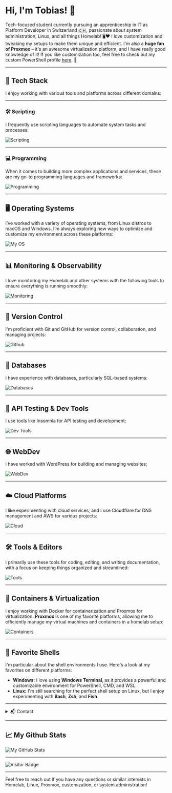 # Hi, I'm Tobias! 👋

Tech-focused student currently pursuing an apprenticeship in IT as Platform Developer in Switzerland 🇨🇭, passionate about system administration, Linux, and all things Homelab! 🖥️❤️ I love customization and tweaking my setups to make them unique and efficient. I'm also a **huge fan of Proxmox** – it's an awesome virtualization platform, and I have really good knowledge of it! If you like customization too, feel free to check out my custom PowerShell profile [here](https://github.com/CrazyWolf13/unix-pwsh). 🚀

---

## 🔧 Tech Stack

I enjoy working with various tools and platforms across different domains:

---

### 🛠️ Scripting

I frequently use scripting languages to automate system tasks and processes:

![Scripting](https://go-skill-icons.vercel.app/api/icons?i=bash,powershell)

---

### 💻 Programming

When it comes to building more complex applications and services, these are my go-to programming languages and frameworks:

![Programming](https://go-skill-icons.vercel.app/api/icons?i=python,fastapi,flask)

---

## 🖥️ Operating Systems

I’ve worked with a variety of operating systems, from Linux distros to macOS and Windows. I’m always exploring new ways to optimize and customize my environment across these platforms:

![My OS](https://go-skill-icons.vercel.app/api/icons?i=windows,linux,debian,ubuntu,arch,bsd,apple,android,raspberrypi,kali)

---

## 📊 Monitoring & Observability

I love monitoring my Homelab and other systems with the following tools to ensure everything is running smoothly:

![Monitoring](https://go-skill-icons.vercel.app/api/icons?i=grafana,prometheus,influxdb,graylog,elasticsearch)

---

## 🔗 Version Control

I'm proficient with Git and GitHub for version control, collaboration, and managing projects:

![Github](https://go-skill-icons.vercel.app/api/icons?i=git,github)

---

## 💾 Databases

I have experience with databases, particularly SQL-based systems:

![Databases](https://go-skill-icons.vercel.app/api/icons?i=postgres,mysql,sqlite)

---

## 🧪 API Testing & Dev Tools

I use tools like Insomnia for API testing and development:

![Dev Tools](https://go-skill-icons.vercel.app/api/icons?i=insomnia,postman)

---

## 🌐 WebDev

I have worked with WordPress for building and managing websites:

![WebDev](https://go-skill-icons.vercel.app/api/icons?i=wordpress,divi,figma)

---

## ☁️ Cloud Platforms

I like experimenting with cloud services, and I use Cloudflare for DNS management and AWS for various projects:

![Cloud](https://go-skill-icons.vercel.app/api/icons?i=cloudflare,aws)

---

## 🛠️ Tools & Editors

I primarily use these tools for coding, editing, and writing documentation, with a focus on keeping things organized and streamlined:

![Tools](https://go-skill-icons.vercel.app/api/icons?i=vscode,markdown,mermaid,obsidian)

---

## 🐳 Containers & Virtualization

I enjoy working with Docker for containerization and Proxmox for virtualization. **Proxmox** is one of my favorite platforms, allowing me to efficiently manage my virtual machines and containers in a homelab setup:

![Containers](https://skillicons.dev/icons?i=docker,proxmox)

---

## 🐚 Favorite Shells

I'm particular about the shell environments I use. Here's a look at my favorites on different platforms:

- **Windows:** I love using **Windows Terminal**, as it provides a powerful and customizable environment for PowerShell, CMD, and WSL.
- **Linux:** I'm still searching for the perfect shell setup on Linux, but I enjoy experimenting with **Bash**, **Zsh**, and **Fish**.

---

<details>
  <summary>📬 Contact</summary>
  You can reach me via Matrix: `@crazywolf13:matrix.org`  
  <br>
  Or connect with me on LinkedIn:  
  [![LinkedIn](https://skillicons.dev/icons?i=linkedin)](https://www.linkedin.com/in/tobias-meier-5597b6314/)
</details>

---

## 📈 My Github Stats

![My GitHub Stats](https://github-readme-stats.vercel.app/api?username=CrazyWolf13&show_icons=true&locale=en&theme=tokyonight)

---

![Visitor Badge](https://visitor-badge.laobi.icu/badge?page_id=CrazyWolf13.CrazyWolf13)

---

Feel free to reach out if you have any questions or similar interests in Homelab, Linux, Proxmox, customization, or system administration!

